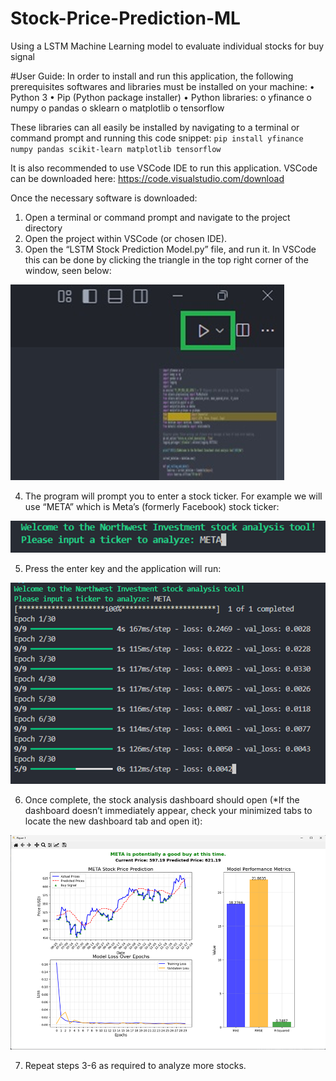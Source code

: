 # Stock-Price-Prediction-ML
Using a LSTM Machine Learning model to evaluate individual stocks for buy signal

#User Guide:
In order to install and run this application, the following prerequisites softwares and libraries must be installed on your machine:
•	Python 3
•	Pip (Python package installer)
•	Python libraries:
o	yfinance
o	numpy
o	pandas
o	sklearn
o	matplotlib
o	tensorflow

These libraries can all easily be installed by navigating to a terminal or command prompt and running this code snippet: 
`pip install yfinance numpy pandas scikit-learn matplotlib tensorflow`

It is also recommended to use VSCode IDE to run this application. VSCode can be downloaded here:
https://code.visualstudio.com/download

Once the necessary software is downloaded:
1.	Open a terminal or  command prompt and navigate to the project directory
2.	Open the project within VSCode (or chosen IDE).
3.	Open the “LSTM Stock Prediction Model.py” file, and run it. In VSCode this can be done by clicking the triangle in the top right corner of the window, seen below:

![VSCode Run Button](image.png)

4.	The program will prompt you to enter a stock ticker. For example we will use “META” which is Meta’s (formerly Facebook) stock ticker:

![Console Input Image](image-1.png)

5.	Press the enter key and the application will run:

![Running Application Image](image-2.png)

6.	Once complete, the stock analysis dashboard should open (*If the dashboard doesn’t immediately appear, check your minimized tabs to locate the new dashboard tab and open it):

![Dashboard Image](image-3.png)

7.	Repeat steps 3-6 as required to analyze more stocks.